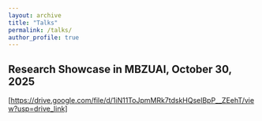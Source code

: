```yaml
---
layout: archive
title: "Talks"
permalink: /talks/
author_profile: true
---
```



<h2> Research Showcase in MBZUAI, October 30, 2025 </h2>

<a href="https://drive.google.com/file/d/1iN11ToJpmMRk7tdskHQselBpP__ZEehT/view?usp=drive_link">[https://drive.google.com/file/d/1iN11ToJpmMRk7tdskHQselBpP__ZEehT/view?usp=drive_link]</a>

<!-- <ul>
<font size="3">
<li><p> Extracting Rare Dependence Patterns via Adaptive Sample Reweighting. <br />
 <b>Yiqing Li*</b>, Yewei Xia*, Xiaofei Wang, Zhengming Chen, Liuhua Peng, Mingming Gong†, and Kun Zhang†. <a href="https://icml.cc/Conferences/2025/CallForPapers">[ICML 2025]</a>
 </p></li>
 <li><p> Interventional Fairness on Partially Known Causal Graphs: A Constrained Optimization Approach. <br />
 Aoqi Zuo, <b>Yiqing Li</b>, Susan Wei, and Mingming Gong. <a href="http://arxiv.org/abs/2401.10632">[ICLR 2024]</a>
 </p></li>
</font>
</ul> -->

  
  
